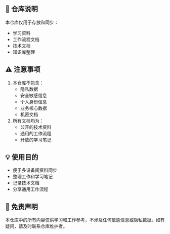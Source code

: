 ## 📝 仓库说明
本仓库仅用于存放和同步：
- 学习资料
- 工作流程文档
- 技术文档
- 知识库整理
## ⚠️ 注意事项
1. 本仓库不包含：
   - 隐私数据
   - 安全敏感信息
   - 个人身份信息
   - 业务核心数据
   - 机密文档
2. 所有文档均为：
   - 公开的技术资料
   - 通用的工作流程
   - 开放的学习笔记
## 💡 使用目的
- 便于多设备间资料同步
- 整理工作和学习笔记
- 记录技术文档
- 分享通用工作流程
## 📌 免责声明
本仓库中的所有内容仅供学习和工作参考，不涉及任何敏感信息或隐私数据。如有疑问，请及时联系仓库维护者。 
